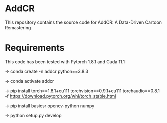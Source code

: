 # AddCR
This repository contains the source code for AddCR: A Data-Driven Cartoon Remastering

# Requirements
This code has been tested with Pytorch 1.8.1 and Cuda 11.1

→ conda create -n addcr python==3.8.3

→ conda activate addcr

→ pip install torch==1.8.1+cu111 torchvision==0.9.1+cu111 torchaudio==0.8.1 -f https://download.pytorch.org/whl/torch_stable.html

→ pip install basicsr opencv-python numpy

→ python setup.py develop

  

